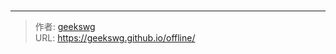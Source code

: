 # 



---

> 作者: [geekswg](https://github.com/geekswg)  
> URL: https://geekswg.github.io/offline/  

